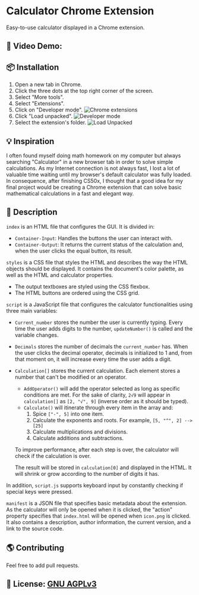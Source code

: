 # Calculator Chrome Extension
Easy-to-use calculator displayed in a Chrome extension.


## 🎥 Video Demo:


## 📦 Installation
1. Open a new tab in Chrome.
2. Click the three dots at the top right corner of the screen.
3. Select "More tools".
4. Select "Extensions".
5. Click on "Developer mode".
![Chrome extensions](https://i.ibb.co/N7MwfQ8/Installation.png)
6. Click "Load unpacked".
![Developer mode](https://i.ibb.co/0YStL28/Installation.png)
7. Select the extension's folder.
![Load Unpacked](https://i.ibb.co/7JPzynh/Installation.png)


## 💡 Inspiration
I often found myself doing math homework on my computer but always searching "Calculator" in a new browser tab in order to solve simple calculations.
As my Internet connection is not always fast, I lost a lot of valuable time waiting until my browser's default calculator was fully loaded.
In consequence, after finishing CS50x, I thought that a good idea for my final project would be creating a Chrome extension that can solve basic mathematical calculations in a fast and elegant way.

## 📝 Description
`index` is an HTML file that configures the GUI. It is divided in:
- `Container-Input`: Handles the buttons the user can interact with.
- `Container-Output`: It returns the current status of the calculation and, when the user clicks the equal button, its result.

`styles` is a CSS file that styles the HTML and describes the way the HTML objects should be displayed. It contains the document's color palette, as well as the HTML and calculator properties.
  - The output textboxes are styled using the CSS flexbox.
  - The HTML buttons are ordered using the CSS grid.

`script` is a JavaScript file that configures the calculator functionalities using three main variables:
- `Current_number` stores the number the user is currently typing. Every time the user adds digits to the number, `updateNumber()` is called and the variable changes.
- `Decimals` stores the number of decimals the `current_number` has. When the user clicks the decimal operator, decimals is initialized to 1 and, from that moment on, it will increase every time the user adds a digit.
- `Calculation[]` stores the current calculation. Each element stores a number that can't be modified or an operator.
	- `AddOperator()` will add the operator selected as long as specific conditions are met. For the sake of clarity, `2√9` will appear in `calculation[]` as `[2, "√", 9]` (inverse order as it should be typed).
	- `Calculate()` will itinerate through every item in the array and:
      1. Spice `["-", 5]` into one item.
      2. Calculate the exponents and roots. For example, `[5, "^", 2] --> [25]`
      3. Calculate multiplications and divisions.
      4. Calculate additions and subtractions.
    
    To improve performance, after each step is over, the calculator will check if the calculation is over.
    
    The result will be stored in `calculation[0]` and displayed in the HTML. It will shrink or grow according to the number of digits it has.

In addition, `script.js` supports keyboard input by constantly checking if special keys were pressed.

`manifest` is a JSON file that specifies basic metadata about the extension.
As the calculator will only be opened when it is clicked, the "action" property specifies that `index.html` will be opened when `icon.png` is clicked.
It also contains a description, author information, the current version, and a link to the source code.


## 🌎 Contributing
Feel free to add pull requests.


## 🧾 License: [GNU AGPLv3](https://choosealicense.com/licenses/agpl-3.0)
